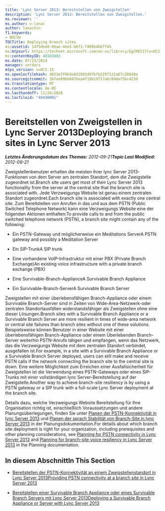 ```yaml
---
title: 'Lync Server 2013: Bereitstellen von Zweigstellen'
description: 'Lync Server 2013: Bereitstellen von Zweigstellen.'
ms.reviewer: ''
ms.author: v-lanac
author: lanachin
f1.keywords:
- NOCSH
TOCTitle: Deploying branch sites
ms:assetid: 1475dee0-66ae-4ee5-b6f1-7409b4bbff45
ms:mtpsurl: https://technet.microsoft.com/en-us/library/Gg398217(v=OCS.15)
ms:contentKeyID: 48183483
ms.date: 07/23/2014
manager: serdars
mtps_version: v=OCS.15
ms.openlocfilehash: d653e3f06de832693d97bfb229f122a67c28640e
ms.sourcegitcommit: 36fee89bb887bea4f18b19f17a8c69daf5bc423d
ms.translationtype: MT
ms.contentlocale: de-DE
ms.lasthandoff: 11/26/2020
ms.locfileid: "49430091"
---
```

# <a name="deploying-branch-sites-in-lync-server-2013"></a><span data-ttu-id="67227-103">Bereitstellen von Zweigstellen in Lync Server 2013</span><span class="sxs-lookup"><span data-stu-id="67227-103">Deploying branch sites in Lync Server 2013</span></span>

<div data-xmlns="http://www.w3.org/1999/xhtml">

<div class="topic" data-xmlns="http://www.w3.org/1999/xhtml" data-msxsl="urn:schemas-microsoft-com:xslt" data-cs="https://msdn.microsoft.com/">

<div data-asp="https://msdn2.microsoft.com/asp">



</div>

<div id="mainSection">

<div id="mainBody"><span data-ttu-id="67227-104">

<span> </span></span><span class="sxs-lookup"><span data-stu-id="67227-104">

<span> </span></span></span>

<span data-ttu-id="67227-105">_**Letztes Änderungsdatum des Themas:** 2012-09-21_</span><span class="sxs-lookup"><span data-stu-id="67227-105">_**Topic Last Modified:** 2012-09-21_</span></span>

<span data-ttu-id="67227-106">Zweigstellenbenutzer erhalten die meisten ihrer lync Server 2013-Funktionen von dem Server am zentralen Standort, dem die Zweigstelle zugeordnet ist.</span><span class="sxs-lookup"><span data-stu-id="67227-106">Branch site users get most of their Lync Server 2013 functionality from the server at the central site that the branch site is associated with.</span></span> <span data-ttu-id="67227-107">Jede Verzweigungs Website ist genau einem zentralen Standort zugeordnet.</span><span class="sxs-lookup"><span data-stu-id="67227-107">Each branch site is associated with exactly one central site.</span></span> <span data-ttu-id="67227-108">Zum Bereitstellen von Anrufen in das und aus dem PSTN (Public Switched Telephone Network) kann eine Verzweigungs Website eine der folgenden Aktionen enthalten:</span><span class="sxs-lookup"><span data-stu-id="67227-108">To provide calls to and from the public switched telephone network (PSTN), a branch site might contain any of the following:</span></span>

  - <span data-ttu-id="67227-109">Ein PSTN-Gateway und möglicherweise ein Meditations Server</span><span class="sxs-lookup"><span data-stu-id="67227-109">A PSTN gateway and possibly a Meditation Server</span></span>

  - <span data-ttu-id="67227-110">Ein SIP-Trunk</span><span class="sxs-lookup"><span data-stu-id="67227-110">A SIP trunk</span></span>

  - <span data-ttu-id="67227-111">Eine vorhandene VoIP-Infrastruktur mit einer PBX (Private Branch Exchange)</span><span class="sxs-lookup"><span data-stu-id="67227-111">An existing voice infrastructure with a private branch exchange (PBX)</span></span>

  - <span data-ttu-id="67227-112">Eine Survivable-Branch-Appliance</span><span class="sxs-lookup"><span data-stu-id="67227-112">A Survivable Branch Appliance</span></span>

  - <span data-ttu-id="67227-113">Ein Survivable-Branch-Server</span><span class="sxs-lookup"><span data-stu-id="67227-113">A Survivable Branch Server</span></span>

<span data-ttu-id="67227-114">Zweigstellen mit einer überlebensfähigen Branch-Appliance oder einem Survivable Branch-Server sind in Zeiten von Wide-Area-Netzwerk-oder zentralen Standortausfällen widerstandsfähiger als Zweigstellen ohne eine dieser Lösungen.</span><span class="sxs-lookup"><span data-stu-id="67227-114">Branch sites with a Survivable Branch Appliance or a Survivable Branch Server are more resilient in times of wide-area network or central site failures than branch sites without one of these solutions.</span></span> <span data-ttu-id="67227-115">Beispielsweise können Benutzer in einer Website mit einer überlebensfähigen Branch-Appliance oder einem Überlebenden Branch-Server weiterhin PSTN-Anrufe tätigen und empfangen, wenn das Netzwerk, das die Verzweigungs Website mit dem zentralen Standort verbindet, ausgefallen ist.</span><span class="sxs-lookup"><span data-stu-id="67227-115">For example, in a site with a Survivable Branch Appliance or a Survivable Branch Server deployed, users can still make and receive PSTN calls if the network connecting the branch site to the central site is down.</span></span> <span data-ttu-id="67227-116">Eine weitere Möglichkeit zum Erreichen einer Ausfallsicherheit für Zweigstellen ist die Verwendung eines PSTN-Gateways oder eines SIP-Trunks mit einer vollständigen lync Server-Bereitstellung auf der Zweigstelle.</span><span class="sxs-lookup"><span data-stu-id="67227-116">Another way to achieve branch-site resiliency is by using a PSTN gateway or a SIP trunk with a full-scale Lync Server deployment at the branch site.</span></span>

<span data-ttu-id="67227-117">Details dazu, welche Verzweigungs Website Bereitstellung für Ihre Organisation richtig ist, einschließlich Voraussetzungen und andere Planungsüberlegungen, finden Sie unter [Planen der PSTN-Konnektivität in lync Server 2013](lync-server-2013-planning-for-pstn-connectivity.md) und [Planen der sprach Stabilität von Branch-Site in lync Server 2013](lync-server-2013-planning-for-branch-site-voice-resiliency.md) in der Planungsdokumentation.</span><span class="sxs-lookup"><span data-stu-id="67227-117">For details about which branch site deployment is right for your organization, including prerequisites and other planning considerations, see [Planning for PSTN connectivity in Lync Server 2013](lync-server-2013-planning-for-pstn-connectivity.md) and [Planning for branch-site voice resiliency in Lync Server 2013](lync-server-2013-planning-for-branch-site-voice-resiliency.md) in the Planning documentation.</span></span>

<div>

## <a name="in-this-section"></a><span data-ttu-id="67227-118">In diesem Abschnitt</span><span class="sxs-lookup"><span data-stu-id="67227-118">In This Section</span></span>

  - [<span data-ttu-id="67227-119">Bereitstellen der PSTN-Konnektivität an einem Zweigstellenstandort in Lync Server 2013</span><span class="sxs-lookup"><span data-stu-id="67227-119">Providing PSTN connectivity at a branch site in Lync Server 2013</span></span>](lync-server-2013-providing-pstn-connectivity-at-a-branch-site.md)

  - [<span data-ttu-id="67227-120">Bereitstellen einer Survivable Branch Appliance oder eines Survivable Branch Servers mit Lync Server 2013</span><span class="sxs-lookup"><span data-stu-id="67227-120">Deploying a Survivable Branch Appliance or Server with Lync Server 2013</span></span>](lync-server-2013-deploying-a-survivable-branch-appliance-or-server.md)

<span data-ttu-id="67227-121"></div>

</div>

<span> </span>

</div>

</div>

</span><span class="sxs-lookup"><span data-stu-id="67227-121"></div>

</div>

<span> </span>

</div>

</div>

</span></span></div>

